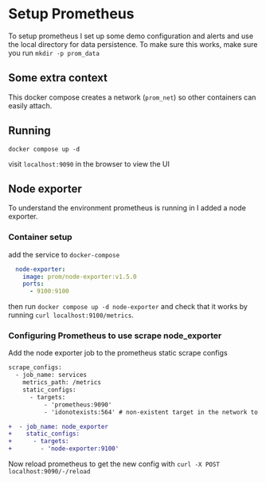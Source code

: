 # Setup Prometheus
To setup prometheus I set up some demo configuration and alerts and use the local directory for data persistence. To make sure this works, make sure you run `mkdir -p prom_data`

## Some extra context
This docker compose creates a network (`prom_net`) so other containers can easily attach.


## Running
```
docker compose up -d
```

visit `localhost:9090` in the browser to view the UI

## Node exporter
To understand the environment prometheus is running in I added a node exporter.

### Container setup
add the service to `docker-compose`
```yaml
  node-exporter:
    image: prom/node-exporter:v1.5.0
    ports:
      - 9100:9100
```

then run `docker compose up -d node-exporter` and check that it works by running `curl localhost:9100/metrics`.


### Configuring Prometheus to use scrape node_exporter
Add the node exporter job to the prometheus static scrape configs
```diff
scrape_configs:
  - job_name: services
    metrics_path: /metrics
    static_configs:
      - targets:
          - 'prometheus:9090'
          - 'idonotexists:564' # non-existent target in the network to demonstrate alert management

+  - job_name: node_exporter
+    static_configs:
+      - targets:
+        - 'node-exporter:9100'
```

Now reload prometheus to get the new config with `curl -X POST localhost:9090/-/reload`




